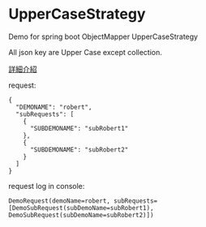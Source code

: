 # UpperCaseStrategy
Demo for spring boot ObjectMapper UpperCaseStrategy

All json key are Upper Case except collection.

[詳細介紹](https://gist.github.com/believeWang/b01a091cdb1ed4d2d9d23534b8270fd3)

request:
```
{
  "DEMONAME": "robert",
  "subRequests": [
    {
      "SUBDEMONAME": "subRobert1"
    },
    {
      "SUBDEMONAME": "subRobert2"
    }
  ]
}
```
request log in console:
```
DemoRequest(demoName=robert, subRequests=[DemoSubRequest(subDemoName=subRobert1), DemoSubRequest(subDemoName=subRobert2)])
```

